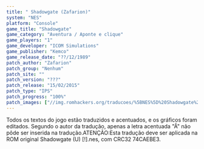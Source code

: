 ```yaml
---
title: " Shadowgate (Zafarion)"
system: "NES"
platform: "Console"
game_title: "Shadowgate"
game_category: "Aventura / Aponte e clique"
game_players: "1"
game_developer: "ICOM Simulations"
game_publisher: "Kemco"
game_release_date: "??/12/1989"
patch_author: "Zafarion"
patch_group: "Nenhum"
patch_site: ""
patch_version: "???"
patch_release: "15/02/2015"
patch_type: "IPS"
patch_progress: "100%"
patch_images: ["//img.romhackers.org/traducoes/%5BNES%5D%20Shadowgate%20-%20Zafarion%20-%201.png","//img.romhackers.org/traducoes/%5BNES%5D%20Shadowgate%20-%20Zafarion%20-%202.png","//img.romhackers.org/traducoes/%5BNES%5D%20Shadowgate%20-%20Zafarion%20-%203.png"]
---
```

Todos os textos do jogo estão traduzidos e acentuados, e os gráficos foram editados. Segundo o autor da tradução, apenas a letra acentuada "Â" não pôde ser inserida na tradução.ATENÇÃO:Esta tradução deve ser aplicada na ROM original Shadowgate (U) [!].nes, com CRC32 74CAEBE3.